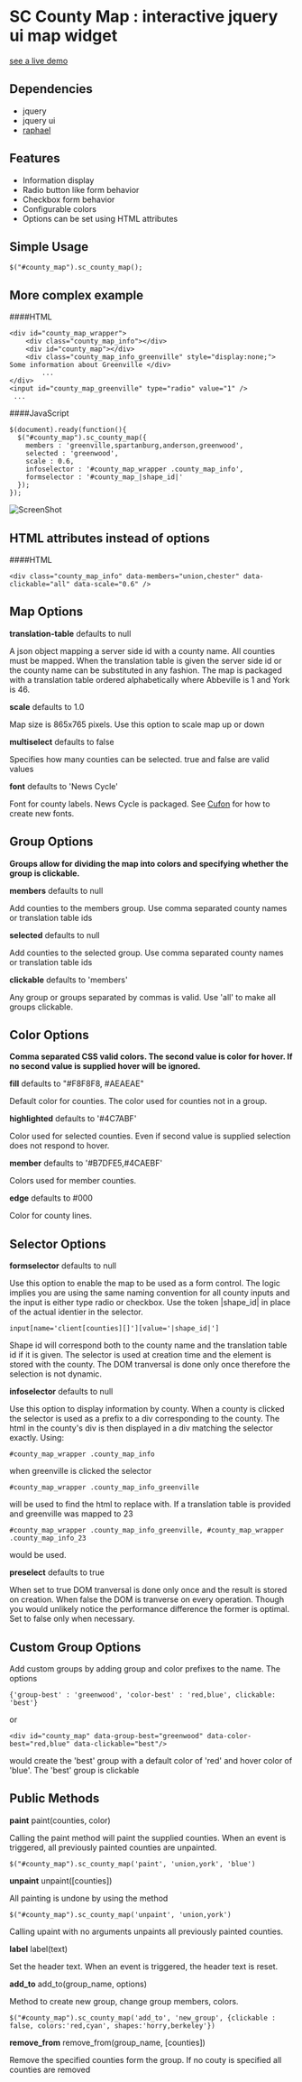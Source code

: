 # SC County Map : interactive jquery ui map widget

[see a live demo]

Dependencies
-

* jquery
* jquery ui
* [raphael]

Features
-

* Information display
* Radio button like form behavior
* Checkbox form behavior
* Configurable colors
* Options can be set using HTML attributes

Simple Usage
-

    $("#county_map").sc_county_map();


More complex example
-

####HTML

    <div id="county_map_wrapper">
        <div class="county_map_info"></div>
        <div id="county_map"></div>
        <div class="county_map_info_greenville" style="display:none;"> Some information about Greenville </div>
            ...
    </div>
    <input id="county_map_greenville" type="radio" value="1" />
     ...
    
    
####JavaScript

    $(document).ready(function(){
      $("#county_map").sc_county_map({
        members : 'greenville,spartanburg,anderson,greenwood',
        selected : 'greenwood',
        scale : 0.6,
        infoselector : '#county_map_wrapper .county_map_info',
        formselector : '#county_map_|shape_id|'
      });
    });

![ScreenShot](https://rawgithub.com/thegboat/examples/master/sc_county_map/screen_shot.png)

HTML attributes instead of options
-

####HTML

    <div class="county_map_info" data-members="union,chester" data-clickable="all" data-scale="0.6" />


Map Options
-

 **translation-table** defaults to null

 A json object mapping a server side id with a county name. All counties must be mapped.  When the translation table is given the server side id or the county name can be substituted in any fashion.  The map is packaged with a translation table ordered alphabetically where Abbeville is 1 and York is 46.

 **scale** defaults to 1.0

 Map size is 865x765 pixels. Use this option to scale map up  or down

 **multiselect** defaults to false

 Specifies how many counties can be selected. true and false are valid values

 **font** defaults to 'News Cycle'

 Font for county labels. News Cycle is packaged.  See [Cufon] for how to create new fonts.

Group Options
-
**Groups allow for dividing the map into colors and specifying whether the group is clickable.**

 **members** defaults to null

 Add counties to the members group. Use comma separated county names or translation table ids

 **selected** defaults to null

 Add counties to the selected group. Use comma separated county names or translation table ids

 **clickable** defaults to 'members'

Any group or groups separated by commas is valid. Use 'all' to make all groups clickable.

Color Options
-
**Comma separated CSS valid colors. The second value is color for hover.  If no second value is supplied hover will be ignored.**

 **fill** defaults to "#F8F8F8, #AEAEAE"

 Default color for counties.  The color used for counties not in a group.

 **highlighted** defaults to '#4C7ABF'

 Color used for selected counties. Even if second value is supplied selection does not respond to hover.

 **member** defaults to '#B7DFE5,#4CAEBF'

 Colors used for member counties.

 **edge** defaults to #000

 Color for county lines.

Selector Options
-

**formselector** defaults to null

Use this option to enable the map to be used as a form control.  The logic implies you are using the same naming convention for all county inputs and the input is either type radio or checkbox.  Use the token |shape_id| in place of the actual identier in the selector.  

`input[name='client[counties][]'][value='|shape_id|']`

Shape id will correspond both to the county name and the translation table id if it is given.  The selector is used at creation time and the element is stored with the county.  The DOM tranversal is done only once therefore the selection is not dynamic.

**infoselector** defaults to null

Use this option to display information by county.  When a county is clicked the selector is used as a prefix to a div corresponding to the county. The html in the county's div is then displayed in a div matching the selector exactly.  Using:

`#county_map_wrapper .county_map_info`

when greenville is clicked the selector 

`#county_map_wrapper .county_map_info_greenville` 

will be used to find the html to replace with.  If a translation table is provided and greenville was mapped to 23 

`#county_map_wrapper .county_map_info_greenville, #county_map_wrapper .county_map_info_23`

would be used.

**preselect** defaults to true

When set to true DOM tranversal is done only once and the result is stored on creation. When false the DOM is tranverse on every operation.  Though you would unlikely notice the performance difference the former is optimal.  Set to false only when necessary.

Custom Group Options
-

Add custom groups by adding group and color prefixes to the name.  The options

`{'group-best' : 'greenwood', 'color-best' : 'red,blue', clickable: 'best'}`

or

`<div id="county_map" data-group-best="greenwood" data-color-best="red,blue" data-clickable="best"/>`

would create the 'best' group with a default color of 'red' and hover color of 'blue'. The 'best' group is clickable

Public Methods
-

**paint** paint(counties, color)

Calling the paint method will paint the supplied counties. When an event is triggered, all previously painted counties are unpainted.

`$("#county_map").sc_county_map('paint', 'union,york', 'blue')`

**unpaint** unpaint([counties])

All painting is undone by using the method

`$("#county_map").sc_county_map('unpaint', 'union,york')`

Calling upaint with no arguments unpaints all previously painted counties.

**label** label(text)

Set the header text.  When an event is triggered, the header text is reset.

**add_to** add_to(group_name, options)

Method to create new group, change group members, colors.

`$("#county_map").sc_county_map('add_to', 'new_group', {clickable : false, colors:'red,cyan', shapes:'horry,berkeley'})`

**remove_from** remove_from(group_name, [counties])

Remove the specified counties form the group. If no couty is specified all counties are removed


[raphael]: http://raphaeljs.com/
[see a live demo]: https://rawgit.com/thegboat/examples/master/sc_county_map/example.html
[Cufon]: http://cufon.shoqolate.com/generate/
